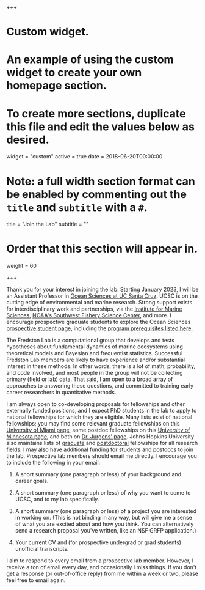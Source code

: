 +++
# Custom widget.
# An example of using the custom widget to create your own homepage section.
# To create more sections, duplicate this file and edit the values below as desired.
widget = "custom"
active = true
date = 2018-06-20T00:00:00

# Note: a full width section format can be enabled by commenting out the `title` and `subtitle` with a `#`.
title = "Join the Lab"
subtitle = ""

# Order that this section will appear in.
weight = 60

+++

Thank you for your interest in joining the lab. Starting January 2023, I will be an Assistant Professor in [Ocean Sciences at UC Santa Cruz](https://oceansci.ucsc.edu/index.html). UCSC is on the cutting edge of environmental and marine research. Strong support exists for interdisciplinary work and partnerships, via the [Institute for Marine Sciences](https://ims.ucsc.edu/), [NOAA's Southwest Fishery Science Center](https://www.fisheries.noaa.gov/about/southwest-fisheries-science-center), and more. I encourage prospective graduate students to explore the Ocean Sciences [prospective student page](https://oceansci.ucsc.edu/about/prosp-student-resources.html), including the [program prerequisites listed here](https://catalog.ucsc.edu/Current/General-Catalog/Academic-Units/Physical-and-Biological-Sciences-Division/Ocean-Sciences).

The Fredston Lab is a computational group that develops and tests hypotheses about fundamental dynamics of marine ecosystems using theoretical models and Bayesian and frequentist statistics. Successful Fredston Lab members are likely to have experience and/or substantial interest in these methods. In other words, there is a lot of math, probability, and code involved, and most people in the group will not be collecting primary (field or lab) data. That said, I am open to a broad array of approaches to answering these questions, and committed to training early career researchers in quantitative methods. 

I am always open to co-developing proposals for fellowships and other externally funded positions, and I expect PhD students in the lab to apply to national fellowships for which they are eligible. Many lists exist of national fellowships; you may find some relevant graduate fellowships on this [University of Miami page](https://graduate.rsmas.miami.edu/phd-and-ms-programs/ocean-sciences/national-fellowships-awards/index.html), some postdoc fellowships on this [University of Minnesota page](https://cbs.umn.edu/academics/departments/eeb/postdocs/opportunities), and both on [Dr. Jurgens' page](https://jurgenslab.com/grad-postdoc-funding/). Johns Hopkins University also maintains lists of [graduate](https://research.jhu.edu/rdt/funding-opportunities/graduate/) and [postdoctoral](https://research.jhu.edu/rdt/funding-opportunities/postdoctoral/) fellowships for all research fields. I may also have additional funding for students and postdocs to join the lab. Prospective lab members should email me directly. I encourage you to include the following in your email:

1. A short summary (one paragraph or less) of your background and career goals.

1. A short summary (one paragraph or less) of why you want to come to UCSC, and to my lab specifically. 
1. A short summary (one paragraph or less) of a project you are interested in working on. (This is not binding in any way, but will give me a sense of what you are excited about and how you think. You can alternatively send a research proposal you've written, like an NSF GRFP application.)

1. Your current CV and (for prospective undergrad or grad students) unofficial transcripts. 

I aim to respond to every email from a prospective lab member. However, I receive a ton of email every day, and occasionally I miss things. If you don't get a response (or out-of-office reply) from me within a week or two, please feel free to email again. 
